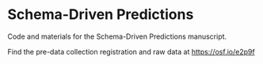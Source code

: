# Schema-Driven Predictions
Code and materials for the Schema-Driven Predictions manuscript.

Find the pre-data collection registration and raw data at https://osf.io/e2p9f
